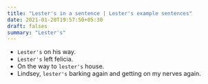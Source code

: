 ```yaml
---
title: "Lester's in a sentence | Lester's example sentences"
date: 2021-01-20T19:57:50+05:30
draft: falses
summary: "Lester's"
---
```

- `Lester's` on his way.
- `Lester's` left felicia.
- On the way to `lester's` house.
- Lindsey, `lester's` barking again and getting on my nerves again.
                 
